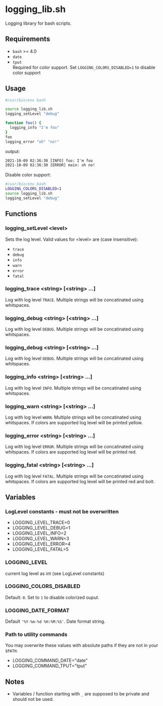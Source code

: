 # logging_lib.sh

Logging library for bash scripts.

## Requirements

- `bash` >= 4.0
- `date`
- `tput`  
  Required for color support. Set `LOGGING_COLORS_DISABLED=1` to disable color support

## Usage

```bash
#/usr/bin/env bash

source logging_lib.sh
logging_setLevel "debug"

function foo() {
  logging_info "I'm foo"
}
foo
logging_error "oh" "no!"
```

output:

```txt
2021-10-09 02:36:30 [INFO] foo: I'm foo
2021-10-09 02:36:30 [ERROR] main: oh no!
```

Disable color support:

```bash
#/usr/bin/env bash
LOGGING_COLORS_DISABLED=1
source logging_lib.sh
logging_setLevel "debug"
```

## Functions

### logging_setLevel &lt;level&gt;

Sets the log level. Valid values for &lt;level&gt; are (case insensitive):

- `trace`
- `debug`
- `info`
- `warn`
- `error`
- `fatal`

### logging_trace &lt;string&gt; [&lt;string&gt; ...]

Log with log level `TRACE`. Multiple strings will be concatinated using whitspaces.

### logging_debug &lt;string&gt; [&lt;string&gt; ...]

Log with log level `DEBUG`. Multiple strings will be concatinated using whitspaces.

### logging_debug &lt;string&gt; [&lt;string&gt; ...]

Log with log level `DEBUG`. Multiple strings will be concatinated using whitspaces.

### logging_info &lt;string&gt; [&lt;string&gt; ...]

Log with log level `INFO`. Multiple strings will be concatinated using whitspaces.

### logging_warn &lt;string&gt; [&lt;string&gt; ...]

Log with log level `WARN`. Multiple strings will be concatinated using whitspaces.
If colors are supported log level will be printed yellow.

### logging_error &lt;string&gt; [&lt;string&gt; ...]

Log with log level `ERROR`. Multiple strings will be concatinated using whitspaces.
If colors are supported log level will be printed red.

### logging_fatal &lt;string&gt; [&lt;string&gt; ...]

Log with log level `FATAL`. Multiple strings will be concatinated using whitspaces.
If colors are supported log level will be printed red and bolt.

## Variables

### LogLevel constants - must not be overwritten

- LOGGING_LEVEL_TRACE=0
- LOGGING_LEVEL_DEBUG=1
- LOGGING_LEVEL_INFO=2
- LOGGING_LEVEL_WARN=3
- LOGGING_LEVEL_ERROR=4
- LOGGING_LEVEL_FATAL=5

### LOGGING_LEVEL

current log level as int (see LogLevel constants)

### LOGGING_COLORS_DISABLED

Default: `0`. Set to `1` to disable colorized ouput.

### LOGGING_DATE_FORMAT

Default `'%Y-%m-%d %H:%M:%S'`. Date format string.

### Path to utility commands

You may overwrite these values with absolute paths if they are not in your `$PATH`.
- LOGGING_COMMAND_DATE="date"
- LOGGING_COMMAND_TPUT="tput"

## Notes

- Variables / function starting with `_` are supposed to be private and should not be used.
